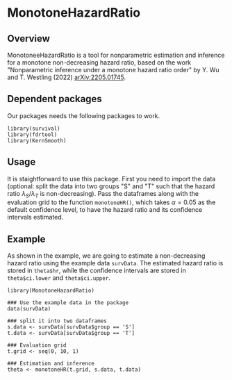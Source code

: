 # MonotoneHazardRatio

## Overview

MonotoneeHazardRatio is a tool for nonparametric estimation and inference for a monotone non-decreasing hazard ratio, based on the work "Nonparametric inference under a monotone hazard ratio order" by Y. Wu and T. Westling (2022) <arXiv:2205.01745>.

## Dependent packages

Our packages needs the following packages to work. 
```
library(survival)
library(fdrtool)
library(KernSmooth)
```

## Usage

It is staightforward to use this package. First you need to import the data (optional: split the data into two groups "S" and "T" such that the hazard ratio $\lambda_S/\lambda_T$ is non-decreasing). Pass the dataframes along with the evaluation grid to the function `monotoneHR()`, which takes $\alpha =0.05$ as the default confidence level, to have the hazard ratio and its confidence intervals estimated.

## Example

As shown in the example, we are going to estimate a non-decreasing hazard ratio using the example data `survData`. The estimated hazard ratio is stored in `theta$hr`, while the confidence intervals are stored in `theta$ci.lower` and `theta$ci.upper`. 

```
library(MonotoneHazardRatio)

### Use the example data in the package
data(survData)

### split it into two dataframes
s.data <- survData[survData$group == 'S']
t.data <- survData[survData$group == 'T']

### Evaluation grid
t.grid <- seq(0, 10, 1)

### Estimation and inference
theta <- monotoneHR(t.grid, s.data, t.data)
```
